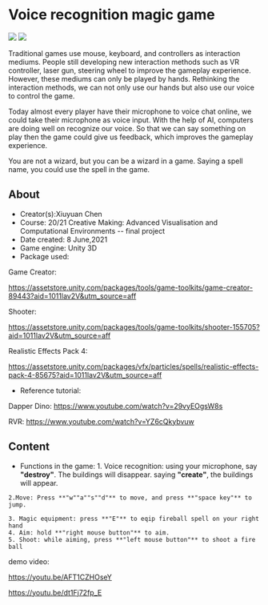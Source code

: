 # Voice recognition magic game

<img src="/img/2.png">

<img src="/img/1.png">

Traditional games use mouse, keyboard, and controllers as interaction mediums. People still developing new interaction methods such as VR controller, laser gun, steering wheel to improve the gameplay experience. However, these mediums can only be played by hands. Rethinking the interaction methods, we can not only use our hands but also use our voice to control the game. 

Today almost every player have their microphone to voice chat online, we could take their microphone as voice input. With the help of AI, computers are doing well on recognize our voice. So that we can say something on play then the game could give us feedback, which improves the gameplay experience.

You are not a wizard, but you can be a wizard in a game. Saying a spell name, you could use the spell in the game.

## About

* Creator(s):Xiuyuan Chen
* Course:
20/21 Creative Making: Advanced Visualisation and Computational Environments
-- final project
* Date created: 8 June,2021
* Game engine: Unity 3D
* Package used:


Game Creator: 

https://assetstore.unity.com/packages/tools/game-toolkits/game-creator-89443?aid=1011lav2V&utm_source=aff


Shooter: 

https://assetstore.unity.com/packages/tools/game-toolkits/shooter-155705?aid=1011lav2V&utm_source=aff


Realistic Effects Pack 4: 

https://assetstore.unity.com/packages/vfx/particles/spells/realistic-effects-pack-4-85675?aid=1011lav2V&utm_source=aff

* Reference tutorial:

Dapper Dino: https://www.youtube.com/watch?v=29vyEOgsW8s

RVR: https://www.youtube.com/watch?v=YZ6cQkybvuw


## Content
   * Functions in the game:
    1. Voice recognition: 
using your microphone, say **"destroy"**. The buildings will disappear.
saying **"create"**, the buildings will appear.

    2.Move: Press **"w""a""s""d"** to move, and press **"space key"** to jump.

    3. Magic equipment: press **"E"** to eqip fireball spell on your right hand
    4. Aim: hold **"right mouse button"** to aim.
    5. Shoot: while aiming, press **"left mouse button"** to shoot a fire ball


demo video:

https://youtu.be/AFT1CZHOseY

https://youtu.be/dt1Fj72fp_E
